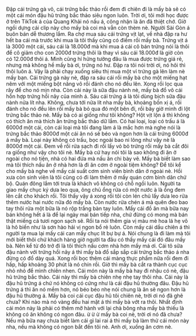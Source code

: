 Đập cái trứng gà vô, cái trứng bắc thảo rồi đem đi chiên đi là mấy bà sẽ có một cái món đậu hũ trứng bắc thảo siêu ngon luôn. Trời ơi, tôi mới học được ở trên TikTok á của Quang Khải nó nấu á, công nhận là ăn đã thiệt chớ. Giờ ngồi dựng cái clip này cho mấy bà coi mà vẫn còn thèm nè. Người Sài Gòn á buôn bán dễ thương lắm. Ra chợ mua sáu cái trứng vịt lạt, về nhà đập ra hư hết ba cái mà trước khi mua là tôi thấy cũng có điềm rồi mấy bà. Trứng vịt á là 3000 một cái, sáu cái là 18.000đ mà khi mua á cái cô bán trứng nói là thôi để cô giảm cho con 2000đ trứng thôi là thay vì sáu cái 18.000đ là giờ còn có 12.000đ thôi á. Mình cũng hí hửng tưởng đâu là mua được trứng giá rẻ, nhưng mà không hề mấy bà ơi, trứng nó hư. Đập ra tôi nói trời ơi, nó hôi thì thôi luôn á. Vậy là phải chạy xuống siêu thị mua một vỉ trứng gà lên làm nè mấy bạn. Cái trứng gà này nè, đập ra sáu cái rồi mấy bà cho một miếng hạt nêm với một miếng bột năng vô rồi đánh cho nó đều lên. Xong rồi lọc qua rây để cho nó mịn nha. Còn cái này là sữa đậu nành nè, mấy bà đổ vô cái hỗn hợp trứng hồi nãy của mình á. Sáu cái trứng á là tôi dùng bịch sữa đậu nành nửa lít nha. Không, chưa tới nửa lít nha mấy bà, khoảng bốn xị á, rồi đánh cho nó đều lên rồi mấy bà bỏ qua đó một bên đi, rồi bây giờ mình đi lột trứng bắc thảo nè. Mấy bà có ai giống như tôi không? Hột vịt lộn á thì không có thích ăn mà thích ăn trứng bắc thảo dữ lắm. Có hai loại, loại có trấu á là 6000đ một cái, còn cái loại mà tôi đang làm á là mắc hơn mà nghe nói là trứng bắc thảo 8000đ một cái ăn nó sẽ béo và ngon hơn là cái trứng 6000đ á mấy bà. Loại này không có trấu, bọc ngoài bao ni lông như vậy nè là 8000đ một cái. Đem về rồi rửa sạch đi rồi lấy vỏ bỏ trứng rồi mấy bà cắt đôi ra giống như vậy cho tôi nè. Mấy bà cứ hay nói tôi là sao không đi ăn ở ngoài cho nó tiện, nhà có hai đứa mà nấu ăn chi bày vẽ. Mấy bà biết làm sao mà tôi thích nấu ăn ở nhà hơn là đi ăn cơm ở ngoài tiệm không? Để tôi kể cho mấy bà nghe về mấy cái suất cơm sinh viên bình dân ở ngoài nè. Hồi xưa còn sinh viên là tôi cũng có đi làm thêm ở mấy quán cơm bình dân chứ bộ. Quán đông lắm tới trưa là khách vô không có chỗ ngồi luôn. Người ta giao mấy chục ký dưa leo qua, ông chủ ổng rửa có một nước à là ổng đem lên cắt cho khách rồi. Tôi thấy vậy á xong rồi tôi còn lén chủ lấy dưa leo rửa thêm nước hai nước nữa đó mấy bà. Còn nước rửa chén á mà quên đeo bao tay thôi rửa một bữa là nó rộp trắng bàn tay luôn. Mấy cái đồ ăn mà bữa nay bán không hết á là để lại ngày mai bán tiếp nha, chứ đừng có mong mà bán thật miếng cá tươi ngon sạch sẽ. Rồi ta nói thêm gia vị màu mè hoa lá hẹ vô là hô biến như là sơn hào hải vị ngon bổ rẻ luôn. Còn mấy cái dầu chiên á thì người ta mua lại mấy cái can mấy chục lít bự bự á. Nói chung là đi làm mà tôi mới biết thôi chứ khách hàng giờ người ta đâu có thấy mấy cái đó đâu mấy bà. Nên kể từ đó trở đi là tôi thích nấu cơm nhà hơn mấy má ơi. Cái tô sữa đậu nành với trứng hồi nãy á thì mấy bà đổ sắp sắp cái trứng bắc thảo á nha đừng có đổ dày quá. Xong rồi bọc thêm cái màng thực phẩm nữa rồi đem đi hấp, hấp khoảng 30 phút là nó chín rồi. Giờ thì mấy bà cắt ra thành cục cục nhỏ nhỏ để mình chiên nhen. Cái món này là mấy bà hay đi nhậu có nè, đậu hũ trứng bắc thảo. Cái này thì mấy bà chiên nhẹ nhẹ tay thôi nha. Cái này là đậu hũ trứng á chứ nó không có cứng như là cái đậu hũ thường đâu. Đậu hũ trứng á thì ăn nó mềm hơn, nó béo béo nhẹ nói chung là ăn sẽ ngon hơn là đậu hũ thường á. Mấy bà coi cái cục đậu hũ tôi chiên nè, trời ơi nó đã ghê chưa? Khi nào mà nó vàng đều hai mặt á thì mấy bà vớt ra thôi. Nhất định cái món này là phải có thêm mỡ hành với lại chà bông nha mấy bà thiếu là không có ăn không có ngon đâu. ừ ừ ừ mấy bà coi nè, trời ơi nó đã chưa? Nếu mà bữa nay chưa biết làm cái gì lai rai á thì mấy bà làm thử cái món này nha, nếu mà không có ngon bắt đền tôi nè. Anh ơi, xuống ăn cơm nè.